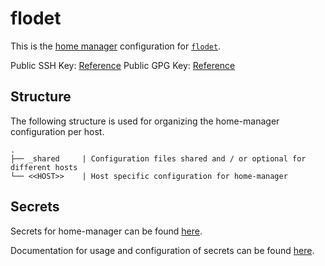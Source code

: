 # flodet

This is the [home manager](https://github.com/nix-community/home-manager) configuration for [`flodet`](https://github.com/flodet-me).

Public SSH Key: [Reference](./ssh.pub)
Public GPG Key: [Reference](./3AA38E98CA2AE31F.asc)

## Structure

The following structure is used for organizing the home-manager configuration per host.

```
.
├── _shared     | Configuration files shared and / or optional for different hosts
└── <<HOST>>    | Host specific configuration for home-manager
```

## Secrets

Secrets for home-manager can be found [here](./_shared/secrets/secrets.yaml).

Documentation for usage and configuration of secrets can be found [here](./../../docs/secrets.md).

